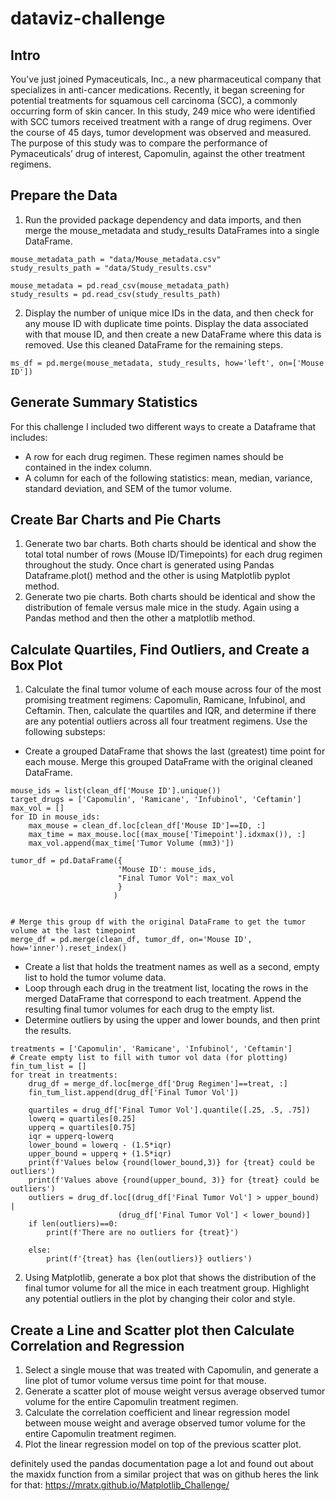 # dataviz-challenge

## Intro
You've just joined Pymaceuticals, Inc., a new pharmaceutical company that specializes in anti-cancer medications. Recently, it began screening for potential treatments for squamous cell carcinoma (SCC), a commonly occurring form of skin cancer. In this study, 249 mice who were identified with SCC tumors received treatment with a range of drug regimens. Over the course of 45 days, tumor development was observed and measured. The purpose of this study was to compare the performance of Pymaceuticals’ drug of interest, Capomulin, against the other treatment regimens.

## Prepare the Data
1. Run the provided package dependency and data imports, and then merge the mouse_metadata and study_results DataFrames into a single DataFrame.
```
mouse_metadata_path = "data/Mouse_metadata.csv"
study_results_path = "data/Study_results.csv"

mouse_metadata = pd.read_csv(mouse_metadata_path)
study_results = pd.read_csv(study_results_path)
```
2. Display the number of unique mice IDs in the data, and then check for any mouse ID with duplicate time points. Display the data associated with that mouse ID, and then create a new DataFrame where this data is removed. Use this cleaned DataFrame for the remaining steps.
```
ms_df = pd.merge(mouse_metadata, study_results, how='left', on=['Mouse ID'])
```
## Generate Summary Statistics
For this challenge I included two different ways to create a Dataframe that includes:
- A row for each drug regimen. These regimen names should be contained in the index column.
- A column for each of the following statistics: mean, median, variance, standard deviation, and SEM of the tumor volume.

## Create Bar Charts and Pie Charts
1. Generate two bar charts. Both charts should be identical and show the total total number of rows (Mouse ID/Timepoints) for each drug regimen throughout the study. Once chart is generated using Pandas Dataframe.plot() method and the other is using Matplotlib pyplot method.
2. Generate two pie charts. Both charts should be identical and show the distribution of female versus male mice in the study. Again using a Pandas method and then the other a matplotlib method.

## Calculate Quartiles, Find Outliers, and Create a Box Plot
1. Calculate the final tumor volume of each mouse across four of the most promising treatment regimens: Capomulin, Ramicane, Infubinol, and Ceftamin. Then, calculate the quartiles and IQR, and determine if there are any potential outliers across all four treatment regimens. Use the following substeps:
  - Create a grouped DataFrame that shows the last (greatest) time point for each mouse. Merge this grouped DataFrame with the original cleaned DataFrame.
```
mouse_ids = list(clean_df['Mouse ID'].unique())
target_drugs = ['Capomulin', 'Ramicane', 'Infubinol', 'Ceftamin']
max_vol = []
for ID in mouse_ids:
    max_mouse = clean_df.loc[clean_df['Mouse ID']==ID, :]
    max_time = max_mouse.loc[(max_mouse['Timepoint'].idxmax()), :]
    max_vol.append(max_time['Tumor Volume (mm3)'])

tumor_df = pd.DataFrame({
                        'Mouse ID': mouse_ids,
                        "Final Tumor Vol": max_vol
                        }
                       )


# Merge this group df with the original DataFrame to get the tumor volume at the last timepoint
merge_df = pd.merge(clean_df, tumor_df, on='Mouse ID', how='inner').reset_index()
```
  - Create a list that holds the treatment names as well as a second, empty list to hold the tumor volume data.
  - Loop through each drug in the treatment list, locating the rows in the merged DataFrame that correspond to each treatment. Append the resulting final tumor volumes for each drug to the empty list.
  - Determine outliers by using the upper and lower bounds, and then print the results.
```
treatments = ['Capomulin', 'Ramicane', 'Infubinol', 'Ceftamin']
# Create empty list to fill with tumor vol data (for plotting)
fin_tum_list = []
for treat in treatments:
    drug_df = merge_df.loc[merge_df['Drug Regimen']==treat, :]
    fin_tum_list.append(drug_df['Final Tumor Vol'])
    
    quartiles = drug_df['Final Tumor Vol'].quantile([.25, .5, .75])
    lowerq = quartiles[0.25]
    upperq = quartiles[0.75]
    iqr = upperq-lowerq
    lower_bound = lowerq - (1.5*iqr)
    upper_bound = upperq + (1.5*iqr)
    print(f'Values below {round(lower_bound,3)} for {treat} could be outliers')
    print(f'Values above {round(upper_bound, 3)} for {treat} could be outliers')
    outliers = drug_df.loc[(drug_df['Final Tumor Vol'] > upper_bound) |
                        (drug_df['Final Tumor Vol'] < lower_bound)]
    if len(outliers)==0:
        print(f'There are no outliers for {treat}')
            
    else:
        print(f'{treat} has {len(outliers)} outliers')
```
2. Using Matplotlib, generate a box plot that shows the distribution of the final tumor volume for all the mice in each treatment group. Highlight any potential outliers in the plot by changing their color and style.

## Create a Line and Scatter plot then Calculate Correlation and Regression
1. Select a single mouse that was treated with Capomulin, and generate a line plot of tumor volume versus time point for that mouse.
2. Generate a scatter plot of mouse weight versus average observed tumor volume for the entire Capomulin treatment regimen.
3. Calculate the correlation coefficient and linear regression model between mouse weight and average observed tumor volume for the entire Capomulin treatment regimen.
4. Plot the linear regression model on top of the previous scatter plot.




definitely used the pandas documentation page a lot and found out about the maxidx function from a similar project that was on github heres the link for that: https://mratx.github.io/Matplotlib_Challenge/

